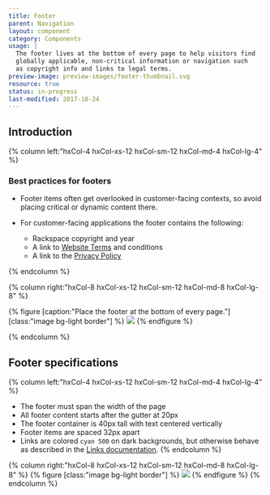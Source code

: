 ```yaml
---
title: Footer
parent: Navigation
layout: component
category: Components
usage: |
  The footer lives at the bottom of every page to help visitors find
  globally applicable, non-critical information or navigation such
  as copyright info and links to legal terms.
preview-image: preview-images/footer-thumbnail.svg
resource: true
status: in-progress
last-modified: 2017-10-24
---
```


## Introduction
<div class="hxRow">

{% column left:"hxCol-4 hxCol-xs-12 hxCol-sm-12 hxCol-md-4 hxCol-lg-4" %}

### Best practices for footers

* Footer items often get overlooked in customer-facing contexts, so avoid placing critical or dynamic content there.
* For customer-facing applications the footer contains the following:

  * Rackspace copyright and year
  * A link to [Website Terms](https://www.rackspace.com/information/legal/websiteterms) and conditions
  * A link to the [Privacy Policy](https://www.rackspace.com/information/legal/privacystatement)

{% endcolumn %}

{% column right:"hxCol-8 hxCol-xs-12 hxCol-sm-12 hxCol-md-8 hxCol-lg-8" %}

{% figure [caption:"Place the footer at the bottom of every page."] [class:"image bg-light border"] %}
  ![]({{site.url}}/assets/images/components/content-areas/footer/footer-scope.svg)
{% endfigure %}

{% endcolumn %}
</div>

## Footer specifications
<div class="hxRow">
{% column left:"hxCol-4 hxCol-xs-12 hxCol-sm-12 hxCol-md-4 hxCol-lg-4" %}

* The footer must span the width of the page
* All footer content starts after the gutter at 20px
* The footer container is 40px tall with text centered vertically
* Footer items are spaced 32px apart
* Links are colored `cyan 500` on dark backgrounds, but otherwise behave as described in the [Links documentation]({{site.url}}/style/typography.html#link).
{% endcolumn %}

{% column right:"hxCol-8 hxCol-xs-12 hxCol-sm-12 hxCol-md-8 hxCol-lg-8" %}
{% figure [class:"image bg-light border"] %}
 ![]({{site.url}}/assets/images/components/content-areas/footer/footer-specs.svg)
{% endfigure %}
{% endcolumn %}
</div>
